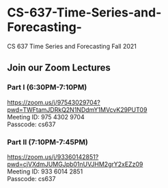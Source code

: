 # CS-637-Time-Series-and-Forecasting-
CS 637 Time Series and Forecasting Fall 2021

## Join our Zoom Lectures

### Part I (6:30PM-7:10PM)  
https://zoom.us/j/97543029704?pwd=TWFtamJDRkQ2N1NDdmY1MVcvK29PUT09  
Meeting ID: 975 4302 9704  
Passcode: cs637  

### Part II (7:10PM-7:45PM)  
https://zoom.us/j/93360142851?pwd=cjVXdmJUMGJpb01nUVJHM2grY2xEZz09  
Meeting ID: 933 6014 2851  
Passcode: cs637  

